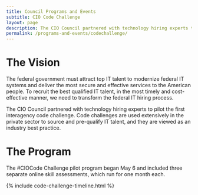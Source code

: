 ```yaml
---
title: Council Programs and Events
subtitle: CIO Code Challenge
layout: page
description: The CIO Council partnered with technology hiring experts to pilot the first interagency code challenge.
permalink: /programs-and-events/codechallenge/
---
```


# The Vision
The federal government must attract top IT talent to modernize federal IT systems and deliver the most secure and effective services to the American people. To recruit the best qualified IT talent, in the most timely and cost-effective manner, we need to transform the federal IT hiring process.

The CIO Council partnered with technology hiring experts to pilot the first interagency code challenge. Code challenges are used extensively in the private sector to source and pre-qualify IT talent, and they are viewed as an industry best practice.

# The Program

The #CIOCode Challenge pilot program began May 6 and included three separate online skill assessments, which run for one month each.

{% include code-challenge-timeline.html %}

&nbsp;
